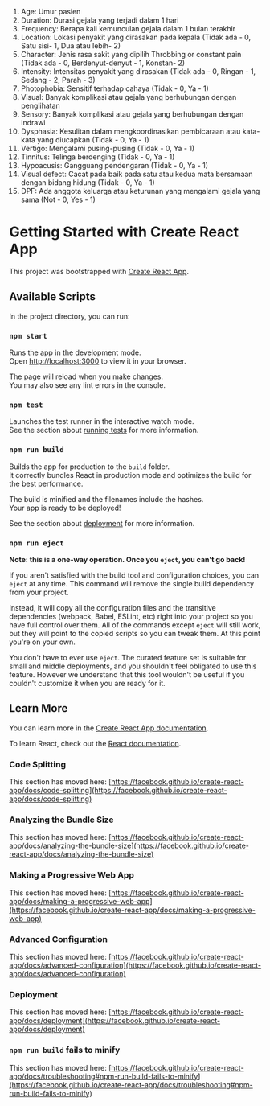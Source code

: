 1) Age: Umur pasien
2) Duration: Durasi gejala yang terjadi dalam 1 hari
3) Frequency: Berapa kali kemunculan gejala dalam 1 bulan terakhir
4) Location: Lokasi penyakit yang dirasakan pada kepala (Tidak ada - 0, Satu sisi- 1, Dua atau lebih- 2)
5) Character: Jenis rasa sakit yang dipilih Throbbing or constant pain (Tidak ada - 0, Berdenyut-denyut - 1, Konstan- 2)
6) Intensity: Intensitas penyakit yang dirasakan (Tidak ada - 0, Ringan - 1, Sedang - 2, Parah - 3)
7) Photophobia: Sensitif terhadap cahaya (Tidak - 0, Ya - 1)
8) Visual: Banyak komplikasi atau gejala yang berhubungan dengan penglihatan
9) Sensory: Banyak komplikasi atau gejala yang berhubungan dengan indrawi
10) Dysphasia: Kesulitan dalam mengkoordinasikan pembicaraan atau kata-kata yang diucapkan (Tidak - 0, Ya - 1)
11) Vertigo: Mengalami pusing-pusing (Tidak - 0, Ya - 1)
12) Tinnitus: Telinga berdenging (Tidak - 0, Ya - 1)
13) Hypoacusis: Gangguang pendengaran (Tidak - 0, Ya - 1)
14) Visual defect: Cacat pada baik pada satu atau kedua mata bersamaan dengan bidang hidung (Tidak - 0, Ya - 1)
15) DPF: Ada anggota keluarga atau keturunan yang mengalami gejala yang sama (Not - 0, Yes - 1)


# Getting Started with Create React App

This project was bootstrapped with [Create React App](https://github.com/facebook/create-react-app).

## Available Scripts

In the project directory, you can run:

### `npm start`

Runs the app in the development mode.\
Open [http://localhost:3000](http://localhost:3000) to view it in your browser.

The page will reload when you make changes.\
You may also see any lint errors in the console.

### `npm test`

Launches the test runner in the interactive watch mode.\
See the section about [running tests](https://facebook.github.io/create-react-app/docs/running-tests) for more information.

### `npm run build`

Builds the app for production to the `build` folder.\
It correctly bundles React in production mode and optimizes the build for the best performance.

The build is minified and the filenames include the hashes.\
Your app is ready to be deployed!

See the section about [deployment](https://facebook.github.io/create-react-app/docs/deployment) for more information.

### `npm run eject`

**Note: this is a one-way operation. Once you `eject`, you can't go back!**

If you aren't satisfied with the build tool and configuration choices, you can `eject` at any time. This command will remove the single build dependency from your project.

Instead, it will copy all the configuration files and the transitive dependencies (webpack, Babel, ESLint, etc) right into your project so you have full control over them. All of the commands except `eject` will still work, but they will point to the copied scripts so you can tweak them. At this point you're on your own.

You don't have to ever use `eject`. The curated feature set is suitable for small and middle deployments, and you shouldn't feel obligated to use this feature. However we understand that this tool wouldn't be useful if you couldn't customize it when you are ready for it.

## Learn More

You can learn more in the [Create React App documentation](https://facebook.github.io/create-react-app/docs/getting-started).

To learn React, check out the [React documentation](https://reactjs.org/).

### Code Splitting

This section has moved here: [https://facebook.github.io/create-react-app/docs/code-splitting](https://facebook.github.io/create-react-app/docs/code-splitting)

### Analyzing the Bundle Size

This section has moved here: [https://facebook.github.io/create-react-app/docs/analyzing-the-bundle-size](https://facebook.github.io/create-react-app/docs/analyzing-the-bundle-size)

### Making a Progressive Web App

This section has moved here: [https://facebook.github.io/create-react-app/docs/making-a-progressive-web-app](https://facebook.github.io/create-react-app/docs/making-a-progressive-web-app)

### Advanced Configuration

This section has moved here: [https://facebook.github.io/create-react-app/docs/advanced-configuration](https://facebook.github.io/create-react-app/docs/advanced-configuration)

### Deployment

This section has moved here: [https://facebook.github.io/create-react-app/docs/deployment](https://facebook.github.io/create-react-app/docs/deployment)

### `npm run build` fails to minify

This section has moved here: [https://facebook.github.io/create-react-app/docs/troubleshooting#npm-run-build-fails-to-minify](https://facebook.github.io/create-react-app/docs/troubleshooting#npm-run-build-fails-to-minify)
